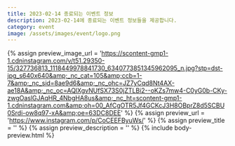 ```yaml
---
title: 2023-02-14 종료되는 이벤트 정보
description: 2023-02-14에 종료되는 이벤트 정보들을 제공합니다.
category: event
image: /assets/images/event/logo.png
---
```

{% assign preview_image_url = 'https://scontent-gmp1-1.cdninstagram.com/v/t51.29350-15/327736813_1118449978841730_6340773851345962095_n.jpg?stp=dst-jpg_s640x640&amp;_nc_cat=105&amp;ccb=1-7&amp;_nc_sid=8ae9d6&amp;_nc_ohc=JZ7yCqd8Nt4AX-ae18A&amp;_nc_oc=AQlXgvNUfSX73S0jZTLBi2--oKZs7mw4-C0yG0b-CKy-zwgOaslGJAqHR_4NbgHA8us&amp;_nc_ht=scontent-gmp1-1.cdninstagram.com&amp;oh=00_AfCgOTR5Jf4GCKcJ3H8OBprZ8d5SCBU0Srdi-ow8q97-xA&amp;oe=63DC8DEE' %}
{% assign preview_url = 'https://www.instagram.com/p/CoCEEFByuWs/' %}
{% assign preview_title = '' %}
{% assign preview_description = '' %}
{% include body-preview.html %}